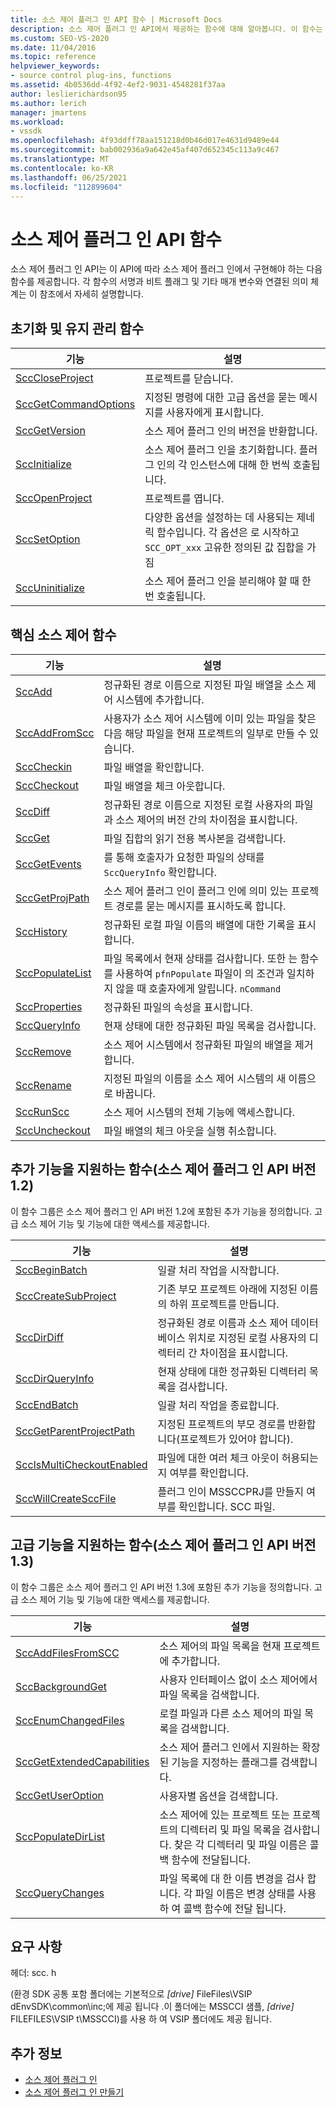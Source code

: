 ```yaml
---
title: 소스 제어 플러그 인 API 함수 | Microsoft Docs
description: 소스 제어 플러그 인 API에서 제공하는 함수에 대해 알아봅니다. 이 함수는 소스 제어 플러그 인에서 구현해야 합니다.
ms.custom: SEO-VS-2020
ms.date: 11/04/2016
ms.topic: reference
helpviewer_keywords:
- source control plug-ins, functions
ms.assetid: 4b0536dd-4f92-4ef2-9031-4548281f37aa
author: leslierichardson95
ms.author: lerich
manager: jmartens
ms.workload:
- vssdk
ms.openlocfilehash: 4f93ddff78aa151218d0b46d017e4631d9489e44
ms.sourcegitcommit: bab002936a9a642e45af407d652345c113a9c467
ms.translationtype: MT
ms.contentlocale: ko-KR
ms.lasthandoff: 06/25/2021
ms.locfileid: "112899604"
---
```

# <a name="source-control-plug-in-api-functions"></a>소스 제어 플러그 인 API 함수
소스 제어 플러그 인 API는 이 API에 따라 소스 제어 플러그 인에서 구현해야 하는 다음 함수를 제공합니다. 각 함수의 서명과 비트 플래그 및 기타 매개 변수와 연결된 의미 체계는 이 참조에서 자세히 설명합니다.

## <a name="initialization-and-housekeeping-functions"></a>초기화 및 유지 관리 함수

|기능|설명|
|--------------|-----------------|
|[SccCloseProject](../extensibility/scccloseproject-function.md)|프로젝트를 닫습니다.|
|[SccGetCommandOptions](../extensibility/sccgetcommandoptions-function.md)|지정된 명령에 대한 고급 옵션을 묻는 메시지를 사용자에게 표시합니다.|
|[SccGetVersion](../extensibility/sccgetversion-function.md)|소스 제어 플러그 인의 버전을 반환합니다.|
|[SccInitialize](../extensibility/sccinitialize-function.md)|소스 제어 플러그 인을 초기화합니다. 플러그 인의 각 인스턴스에 대해 한 번씩 호출됩니다.|
|[SccOpenProject](../extensibility/sccopenproject-function.md)|프로젝트를 엽니다.|
|[SccSetOption](../extensibility/sccsetoption-function.md)|다양한 옵션을 설정하는 데 사용되는 제네릭 함수입니다. 각 옵션은 로 시작하고 `SCC_OPT_xxx` 고유한 정의된 값 집합을 가짐|
|[SccUninitialize](../extensibility/sccuninitialize-function.md)|소스 제어 플러그 인을 분리해야 할 때 한 번 호출됩니다.|

## <a name="core-source-control-functions"></a>핵심 소스 제어 함수

|기능|설명|
|--------------|-----------------|
|[SccAdd](../extensibility/sccadd-function.md)|정규화된 경로 이름으로 지정된 파일 배열을 소스 제어 시스템에 추가합니다.|
|[SccAddFromScc](../extensibility/sccaddfromscc-function.md)|사용자가 소스 제어 시스템에 이미 있는 파일을 찾은 다음 해당 파일을 현재 프로젝트의 일부로 만들 수 있습니다.|
|[SccCheckin](../extensibility/scccheckin-function.md)|파일 배열을 확인합니다.|
|[SccCheckout](../extensibility/scccheckout-function.md)|파일 배열을 체크 아웃합니다.|
|[SccDiff](../extensibility/sccdiff-function.md)|정규화된 경로 이름으로 지정된 로컬 사용자의 파일과 소스 제어의 버전 간의 차이점을 표시합니다.|
|[SccGet](../extensibility/sccget-function.md)|파일 집합의 읽기 전용 복사본을 검색합니다.|
|[SccGetEvents](../extensibility/sccgetevents-function.md)|를 통해 호출자가 요청한 파일의 상태를 `SccQueryInfo` 확인합니다.|
|[SccGetProjPath](../extensibility/sccgetprojpath-function.md)|소스 제어 플러그 인이 플러그 인에 의미 있는 프로젝트 경로를 묻는 메시지를 표시하도록 합니다.|
|[SccHistory](../extensibility/scchistory-function.md)|정규화된 로컬 파일 이름의 배열에 대한 기록을 표시합니다.|
|[SccPopulateList](../extensibility/sccpopulatelist-function.md)|파일 목록에서 현재 상태를 검사합니다. 또한 는 함수를 사용하여 `pfnPopulate` 파일이 의 조건과 일치하지 않을 때 호출자에게 알립니다. `nCommand`|
|[SccProperties](../extensibility/sccproperties-function.md)|정규화된 파일의 속성을 표시합니다.|
|[SccQueryInfo](../extensibility/sccqueryinfo-function.md)|현재 상태에 대한 정규화된 파일 목록을 검사합니다.|
|[SccRemove](../extensibility/sccremove-function.md)|소스 제어 시스템에서 정규화된 파일의 배열을 제거합니다.|
|[SccRename](../extensibility/sccrename-function.md)|지정된 파일의 이름을 소스 제어 시스템의 새 이름으로 바꿉니다.|
|[SccRunScc](../extensibility/sccrunscc-function.md)|소스 제어 시스템의 전체 기능에 액세스합니다.|
|[SccUncheckout](../extensibility/sccuncheckout-function.md)|파일 배열의 체크 아웃을 실행 취소합니다.|

## <a name="functions-that-support-additional-capability-version-12-of-the-source-control-plug-in-api"></a>추가 기능을 지원하는 함수(소스 제어 플러그 인 API 버전 1.2)
 이 함수 그룹은 소스 제어 플러그 인 API 버전 1.2에 포함된 추가 기능을 정의합니다. 고급 소스 제어 기능 및 기능에 대한 액세스를 제공합니다.

|기능|설명|
|--------------|-----------------|
|[SccBeginBatch](../extensibility/sccbeginbatch-function.md)|일괄 처리 작업을 시작합니다.|
|[SccCreateSubProject](../extensibility/scccreatesubproject-function.md)|기존 부모 프로젝트 아래에 지정된 이름의 하위 프로젝트를 만듭니다.|
|[SccDirDiff](../extensibility/sccdirdiff-function.md)|정규화된 경로 이름과 소스 제어 데이터베이스 위치로 지정된 로컬 사용자의 디렉터리 간 차이점을 표시합니다.|
|[SccDirQueryInfo](../extensibility/sccdirqueryinfo-function.md)|현재 상태에 대한 정규화된 디렉터리 목록을 검사합니다.|
|[SccEndBatch](../extensibility/sccendbatch-function.md)|일괄 처리 작업을 종료합니다.|
|[SccGetParentProjectPath](../extensibility/sccgetparentprojectpath-function.md)|지정된 프로젝트의 부모 경로를 반환합니다(프로젝트가 있어야 합니다).|
|[SccIsMultiCheckoutEnabled](../extensibility/sccismulticheckoutenabled-function.md)|파일에 대한 여러 체크 아웃이 허용되는지 여부를 확인합니다.|
|[SccWillCreateSccFile](../extensibility/sccwillcreatesccfile-function.md)|플러그 인이 MSSCCPRJ를 만들지 여부를 확인합니다. SCC 파일.|

## <a name="functions-that-support-advanced-capability-version-13-of-the-source-control-plug-in-api"></a>고급 기능을 지원하는 함수(소스 제어 플러그 인 API 버전 1.3)
 이 함수 그룹은 소스 제어 플러그 인 API 버전 1.3에 포함된 추가 기능을 정의합니다. 고급 소스 제어 기능 및 기능에 대한 액세스를 제공합니다.

|기능|설명|
|--------------|-----------------|
|[SccAddFilesFromSCC](../extensibility/sccaddfilesfromscc-function.md)|소스 제어의 파일 목록을 현재 프로젝트에 추가합니다.|
|[SccBackgroundGet](../extensibility/sccbackgroundget-function.md)|사용자 인터페이스 없이 소스 제어에서 파일 목록을 검색합니다.|
|[SccEnumChangedFiles](../extensibility/sccenumchangedfiles-function.md)|로컬 파일과 다른 소스 제어의 파일 목록을 검색합니다.|
|[SccGetExtendedCapabilities](../extensibility/sccgetextendedcapabilities-function.md)|소스 제어 플러그 인에서 지원하는 확장된 기능을 지정하는 플래그를 검색합니다.|
|[SccGetUserOption](../extensibility/sccgetuseroption-function.md)|사용자별 옵션을 검색합니다.|
|[SccPopulateDirList](../extensibility/sccpopulatedirlist-function.md)|소스 제어에 있는 프로젝트 또는 프로젝트의 디렉터리 및 파일 목록을 검사합니다. 찾은 각 디렉터리 및 파일 이름은 콜백 함수에 전달됩니다.|
|[SccQueryChanges](../extensibility/sccquerychanges-function.md)|파일 목록에 대 한 이름 변경을 검사 합니다. 각 파일 이름은 변경 상태를 사용 하 여 콜백 함수에 전달 됩니다.|

## <a name="requirements"></a>요구 사항
 헤더: scc. h

 (환경 SDK 공통 포함 폴더에는 기본적으로 *[drive]* FileFiles\VSIP dEnvSDK\common\inc;에 제공 됩니다 .이 폴더에는 MSSCCI 샘플, *[drive]* FILEFILES\VSIP t\MSSCCI)를 사용 하 여 VSIP 폴더에도 제공 됩니다.

## <a name="see-also"></a>추가 정보
- [소스 제어 플러그 인](../extensibility/source-control-plug-ins.md)
- [소스 제어 플러그 인 만들기](../extensibility/internals/creating-a-source-control-plug-in.md)
